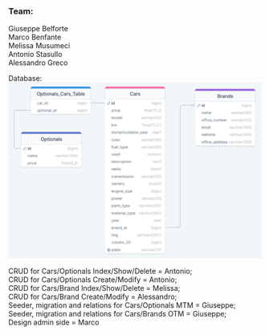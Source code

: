 ### Team:
Giuseppe Belforte <br>
Marco Benfante <br>
Melissa Musumeci <br>
Antonio Stasullo <br>
Alessandro Greco <br>



Database: <br>
<img src="./resources/img/car_db.png">

CRUD for Cars/Optionals Index/Show/Delete = Antonio; <br>
CRUD for Cars/Optionals Create/Modify = Antonio; <br>
CRUD for Cars/Brand Index/Show/Delete = Melissa; <br>
CRUD for Cars/Brand Create/Modify = Alessandro; <br>
Seeder, migration and relations for Cars/Optionals MTM = Giuseppe; <br>
Seeder, migration and relations for Cars/Brands OTM = Giuseppe; <br>
Design admin side = Marco <br>

